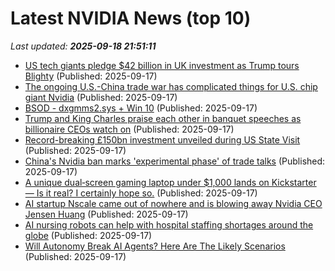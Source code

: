 # Latest NVIDIA News (top 10)
_Last updated: **2025-09-18 21:51:11**_

- [US tech giants pledge $42 billion in UK investment as Trump tours Blighty](https://www.theregister.com/2025/09/17/us_uk_trade_deal/) (Published: 2025-09-17)
- [The ongoing U.S.-China trade war has complicated things for U.S. chip giant Nvidia](https://www.npr.org/2025/09/17/nx-s1-5542032/the-ongoing-u-s-china-trade-war-has-complicated-things-for-u-s-chip-giant-nvidia) (Published: 2025-09-17)
- [BSOD - dxgmms2.sys + Win 10](https://www.bleepingcomputer.com/forums/t/810754/bsod-dxgmms2sys-win-10/) (Published: 2025-09-17)
- [Trump and King Charles praise each other in banquet speeches as billionaire CEOs watch on](https://www.thejournal.ie/trump-and-charles-6819722-Sep2025/) (Published: 2025-09-17)
- [Record-breaking £150bn investment unveiled during US State Visit](https://www.gov.uk/government/news/record-breaking-150bn-investment-unveiled-during-us-state-visit) (Published: 2025-09-17)
- [China's Nvidia ban marks 'experimental phase' of trade talks](https://finance.yahoo.com/video/chinas-nvidia-ban-marks-experimental-213000119.html) (Published: 2025-09-17)
- [A unique dual‑screen gaming laptop under $1,000 lands on Kickstarter — Is it real? I certainly hope so.](https://www.windowscentral.com/hardware/laptops/krayzor-dual-screen-gaming-laptop-kickstarter) (Published: 2025-09-17)
- [AI startup Nscale came out of nowhere and is blowing away Nvidia CEO Jensen Huang](https://biztoc.com/x/0ade94b9a773f3ea) (Published: 2025-09-17)
- [AI nursing robots can help with hospital staffing shortages around the globe](https://www.digitaljournal.com/tech-science/ai-nursing-robots-can-help-with-hospital-staffing-shortages-around-the-globe/article) (Published: 2025-09-17)
- [Will Autonomy Break AI Agents? Here Are The Likely Scenarios](https://www.forbes.com/sites/moorinsights/2025/09/17/will-autonomy-break-ai-agents-here-are-the-likely-scenarios/) (Published: 2025-09-17)
